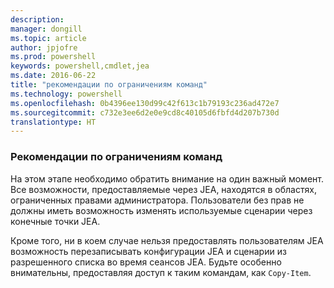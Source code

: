 ```yaml
---
description: 
manager: dongill
ms.topic: article
author: jpjofre
ms.prod: powershell
keywords: powershell,cmdlet,jea
ms.date: 2016-06-22
title: "рекомендации по ограничениям команд"
ms.technology: powershell
ms.openlocfilehash: 0b4396ee130d99c42f613c1b79193c236ad472e7
ms.sourcegitcommit: c732e3ee6d2e0e9cd8c40105d6fbfd4d207b730d
translationtype: HT
---
```

### <a name="considerations-when-limiting-commands"></a>Рекомендации по ограничениям команд
На этом этапе необходимо обратить внимание на один важный момент.
Все возможности, предоставляемые через JEA, находятся в областях, ограниченных правами администратора.
Пользователи без прав не должны иметь возможность изменять используемые сценарии через конечные точки JEA.

Кроме того, ни в коем случае нельзя предоставлять пользователям JEA возможность перезаписывать конфигурации JEA и сценарии из разрешенного списка во время сеансов JEA.
Будьте особенно внимательны, предоставляя доступ к таким командам, как `Copy-Item`.

